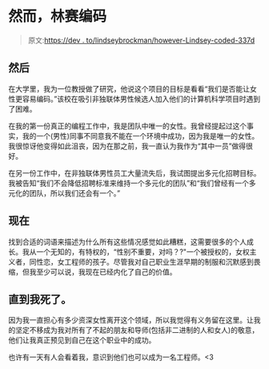 # 然而，林赛编码

> 原文:[https://dev . to/lindseybrockman/however-Lindsey-coded-337d](https://dev.to/lindseybrockman/nevertheless-lindsey-coded-337d)

## [](#then)然后

在大学里，我为一位教授做了研究，他说这个项目的目标是看看“我们是否能让女性更容易编码。”该校在吸引非独联体男性候选人加入他们的计算机科学项目时遇到了困难。

在我的第一份真正的编程工作中，我是团队中唯一的女性。我曾经提起过这个事实，我的一个(男性)同事不同意我不能在一个环境中成功，因为我是唯一的女性。我很惊讶他变得如此沮丧，因为在那之前，我一直认为我作为“其中一员”做得很好。

在另一份工作中，在非独联体男性员工大量流失后，我试图提出多元化招聘目标。我被告知“我们不会降低招聘标准来维持一个多元化的团队”和“我们曾经有一个多元化的团队，所以我们还会有一个。”

## [](#now)现在

找到合适的词语来描述为什么所有这些情况感觉如此糟糕，这需要很多的个人成长。我从一个无知的，有特权的，“性别不重要，对吗？?"一个被授权的，女权主义者，同性恋，女工程师的孩子。尽管我对自己职业生涯早期的制服和沉默感到畏缩，但我至少可以说，我现在已经内化了自己的价值。

## [](#and-until-im-dead)直到我死了。

因为我一直担心有多少资深女性离开这个领域，所以我觉得有义务留在这里。让我的坚定不移成为我对所有了不起的朋友和导师(包括非二进制的人和女人)的敬意，他们让我真正预见到自己在这个职业中的成功。

也许有一天有人会看着我，意识到他们也可以成为一名工程师。<3